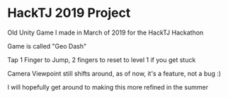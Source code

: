# HackTJ 2019 Project
Old Unity Game I made in March of 2019 for the HackTJ Hackathon

Game is called "Geo Dash"

Tap 1 Finger to Jump, 2 fingers to reset to level 1 if you get stuck

Camera Viewpoint still shifts around, as of now, it's a feature, not a bug :)

I will hopefully get around to making this more refined in the summer
